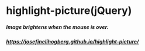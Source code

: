 # highlight-picture(jQuery)
##### Image brightens when the mouse is over.
##### https://josefinelihogberg.github.io/highlight-picture/

